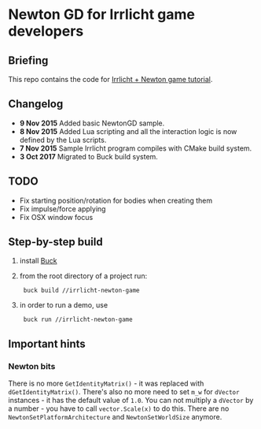 # Newton GD for Irrlicht game developers

## Briefing

This repo contains the code for [Irrlicht + Newton game tutorial](http://shybovycha.github.io/irrlicht-newton-tutorials).

## Changelog

* **9 Nov 2015** Added basic NewtonGD sample.
* **8 Nov 2015** Added Lua scripting and all the interaction logic is now defined by the Lua scripts.
* **7 Nov 2015** Sample Irrlicht program compiles with CMake build system.
* **3 Oct 2017** Migrated to Buck build system.

## TODO

* Fix starting position/rotation for bodies when creating them
* Fix impulse/force applying
* Fix OSX window focus

## Step-by-step build

1. install [Buck](https://buckbuild.com/)
2. from the root directory of a project run:

        buck build //irrlicht-newton-game

3. in order to run a demo, use

        buck run //irrlicht-newton-game

## Important hints

### Newton bits

There is no more `GetIdentityMatrix()` - it was replaced with `dGetIdentityMatrix()`.
There's also no more need to set `m_w` for `dVector` instances - it has the default value of `1.0`.
You can not multiply a `dVector` by a number - you have to call `vector.Scale(x)` to do this.
There are no `NewtonSetPlatformArchitecture` and `NewtonSetWorldSize` anymore.

